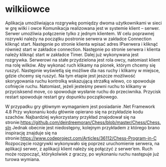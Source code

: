 # wilkiiowce
Aplikacja umożliwiająca rozgrywkę pomiędzy dwoma użytkownikami w sieci w grę wilki i owce
Komunikacja realizowana jest w systemie klient – serwer. Serwer umożliwia połączenie tylko z jednym klientem. W celu poprawnej rozrywki należy na początku postronie serwera w zakładce Connection kliknąć start. Następnie po stronie klienta wpisać adres IPserwera i kliknąć również start w zakładce connection. Następnie po stronie serwera i klienta należy kliknąć start w zakładce Timer. Dalej już wykonywana jest rozgrywka. Serwerowi na stałe przydzielona jest rola owcy, natomiast klient ma rolę wilków. Aby wykonać ruch klikamy na pionek, którym chcemy się ruszyć. Następnie wyświetlą się możliwe dla nas ruchy i klikamy w miejsce, gdzie chcemy się ruszyć. Na tym etapie jest jeszcze możliwość skorygowania ruchu kontrolką wskazującą strzałką wlewo, co spowoduje cofnięcie ruchu. Natomiast, jeżeli jesteśmy pewni ruchu to klikamy w przycisksend move, co spowoduje wysłanie ruchu do przeciwnika. Przycisk restart spowoduje restart gry dopunktu początkowego.

W przypadku gry głównym wymaganiem jest posiadanie .Net Framework 4.8 Przy wykonaniu kodu głównie opierano się na przykładzie kodu szachów. Najbardziej wykorzystany przykład znajodował się na stronie:https://github.com/deirdreemoran/Chess/blob/master/Chess/Chess.sln Jednak obecnie jest niedostępny, kolejnym przykładem z którego brano inspirację znajduje się na stronie:https://www.codeproject.com/Articles/36112/Chess-Program-in-C Rozpoczęcie rozgrywki wykonywało się poprzez uruchomienie serwera, na aplikacji serwer, z aplikacji klient należy się połączyć z serwer’em. Ruch może rozpocząć, którykolwiek z graczy, po wykonaniu ruchu następuje już turowa wymiana.
